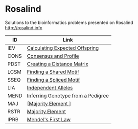 # Rosalind

Solutions to the bioinformatics problems presented on Rosalind 
http://rosalind.info

| ID   | Link                                           |
|------|------------------------------------------------|
| IEV | [Calculating Expected Offspring ](https://rosalind.info/problems/iev/)                    |
| CONS  | [Consensus and Profile ](https://rosalind.info/problems/cons/)                     |
| PDST | [Creating a Distance Matrix  ](https://rosalind.info/problems/pdst/)                |
| LCSM  | [Finding a Shared Motif](https://rosalind.info/problems/lcsm/)               |
| SSEQ     | [Finding a Spliced Motif   ](https://rosalind.info/problems/sseq/)                        |
| LIA | [Independent Alleles    ](https://rosalind.info/problems/lia/)                   |
| MEND | [Inferring Genotype from a Pedigree](https://rosalind.info/problems/mend/)                   |
| MAJ | [[Majority Element   ](https://rosalind.info/problems/mend/) ]                    |
| RSTR | [Majority Element ](https://rosalind.info/problems/maj/)                                |
| IPRB | [Mendel's First Law ](https://rosalind.info/problems/iprb/)                         |
